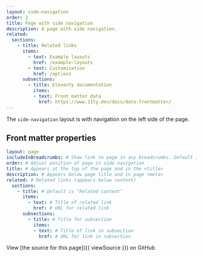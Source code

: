 ```yaml
---
layout: side-navigation
order: 2
title: Page with side navigation
description: A page with side navigation.
related:
  sections:
    - title: Related links
      items:
        - text: Example layouts
          href: /example-layouts
        - text: Customisation
          href: /options
      subsections:
        - title: Eleventy documentation
          items:
          - text: Front matter data
            href: https://www.11ty.dev/docs/data-frontmatter/
---
```

The `side-navigation` layout is with navigation on the left side of the page.

## Front matter properties

```yaml
layout: page
includeInBreadcrumbs: # Show link to page in any breadcrumbs. Default is `false`
order: # Adjust position of page in side navigation
title: # Appears at the top of the page and in the <title>
description: # Appears below page title and in page <meta>
related: # Related links (appears below content)
  sections:
    - title: # Default is ‘Related content’
      items:
        - text: # Title of related link
          href: # URL for related link
      subsections:
        - title: # Title for subsection
          items:
          - text: # Title of link in subsection
            href: # URL for link in subsection
```

View [the source for this page]({{ viewSource }}) on GitHub
